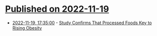 # [Published on 2022-11-19](index.md)

* [2022-11-19, 17:35:00](https://soylentnews.org/article.pl?sid=22/11/18/1546245&from=rss) - [Study Confirms That Processed Foods Key to Rising Obesity](https://soylentnews.org/article.pl?sid=22/11/18/1546245&from=rss)
